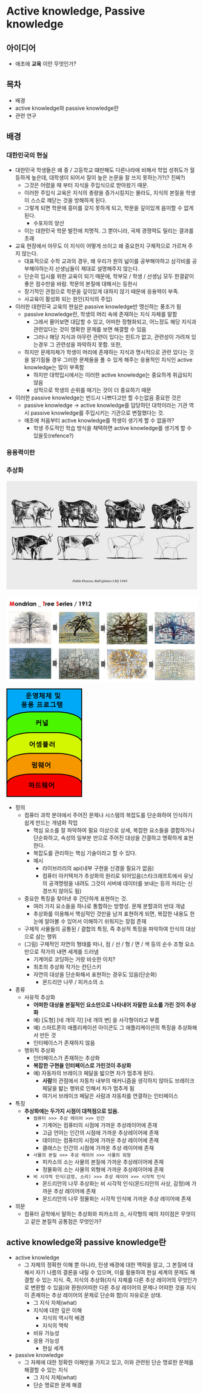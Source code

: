 # Active knowledge, Passive knowledge

## 아이디어

- 애초에 **교육** 이란 무엇인가?

## 목차

- 배경
- active knowledge와 passive knowledge란
- 관련 연구

## 배경

### 대한민국의 현실

- 대한민국 학생들은 왜 중 / 고등학교 떄만해도 다른나라에 비해서 학업 성취도가 월등하게 높은데, 대학생이 되어서 질이 높은 논문을 잘 쓰지 못하는가?(? 진짜?)
  - 그것은 어렸을 때 부터 지식을 주입식으로 받아왔기 때문.
  - 이러한 주입식 교육은 지식의 총량을 증가시킬지는 몰라도, 지식의 본질을 학생이 스스로 꺠닫는 것을 방해하게 된다.
  - 그렇게 되면 학문에 흥미를 갖지 못하게 되고, 학문을 깊이있게 음미할 수 없게 된다.
    - 수포자의 양산
  - 이는 대한민국 학문 발전에 치명적. 그 뿐아니라, 국제 경쟁력도 밀리는 결과를 초래
- 교육 현장에서 아무도 이 지식이 어떻게 쓰이고 왜 중요한지 구체적으로 가르쳐 주지 않는다.
  - 대표적으로 수학 교과의 경우, 왜 우리가 원의 넓이를 공부해야하고 삼각비를 공부해야하는지 선생님들이 제대로 설명해주지 않는다.
  - 단순히 입시를 위한 교육이 되기 때문에, 학부모 / 학생 / 선생님 모두 한결같이 좋은 점수만을 바람. 학문의 본질에 대해서는 등한시
  - 장기적인 관점으로 학문을 깊이있게 대하지 않기 때문에 응용력이 부족.
  - 사교육이 활성화 되는 원인(지식의 주입)
- 이러한 대한민국 교육의 현실은 passive knowledge만 맹신하는 풍조가 됨
  - passive knowledge란, 학생의 머리 속에 존재하는 지식 자체를 말함
    - 그래서 물어보면 대답할 수 있고, 어떠한 정형화되고, 어느정도 해당 지식과 관련있다는 것이 명확한 문제를 보면 해결할 수 있음
    - 그러나 해당 지식과 아무런 관련이 있다는 힌트가 없고, 관련성이 가려져 있는경우 그 관련성을 파악하지 못함. 또한,
  - 하지만 문제자체가 학생이 머리에 존재하는 지식과 명시적으로 관련 있다는 것을 알기힘들 경우 그러한 문제들을 풀 수 있게 해주는 응용적인 지식인 active knowledge는 많이 부족함
    - 하지만 대학입시에서는 이러한 active knowledge는 중요하게 취급되지 않음
    - 성적으로 학생의 순위를 매기는 것이 더 중요하기 때문
- 이러한 passive knowledge는 반드시 나쁘다고만 할 수는없음 중요한 것은
  - passive knowledge -> active knowledge를 담당하던 대학이라는 기관 역시 passive knowledge를 주입시키는 기관으로 변절했다는 것.
  - 애초에 처음부터 active knowledge를 학생이 생기게 할 수 없을까?
    - 학생 주도적인 학습 방식을 채택하면 active knowledge를 생기게 할 수 있을듯(refence?)

### 응용력이란

### 추상화

![](./images/picasso_cow.jpg)

![](./images/mondrian_tree_series.jpg)

![](./images/computer_abstraction.png)

- 정의
  - 컴퓨터 과학 분야에서 주어진 문제나 시스템의 복잡도를 단순화하여 인식하기 쉽게 만드는 개념화 작업
    - 핵심 요소를 잘 파악하여 필요 이상으로 상세, 복잡한 요소들을 결합하거나 단순화하고, 속성의 일부분 만으로 주어진 대상을 간결하고 명확하게 표현한다.
    - 복잡도를 관리하는 핵심 기술이라고 할 수 있다.
    - 예시
      - 라이브러리의 api(내부 구현을 신경쓸 필요가 없음)
      - 컴퓨터 아키텍처가 추상화의 원리로 되어있음(스타크래프트에서 유닛의 공격명령을 내려도 그것이 서버에 데이터를 보내는 등의 처리는 신경쓰지 않아도 됨)
  - 중요한 특징을 찾아낸 후 간단하게 표현하는 것.
    - 여러 가지 요소들을 하나로 통합하는 방향성. 문제 분할과의 반대 개념
    - 추상화를 이용해서 핵심적인 것만을 남겨 표현하게 되면, 복잡한 내용도 한 눈에 알아볼 수 있어서 이해하기 쉬워지는 장점 존재
  - 구체적 사물들의 공통된 / 결합의 특징, 즉 추상적 특징을 파악하여 인식의 대상으로 삼는 행위
  - (그림) 구체적인 자연의 형태를 떠나, 점 / 선 / 형 / 면 / 색 등의 순수 조형 요소만으로 작가의 내면 세계를 드러냄
    - 기계어로 코딩하는 거랑 비슷한 이치?
    - 최초의 추상화 작가는 칸딘스키
    - 자연의 대상을 단순화해서 표현하는 경우도 있음(단순화)
      - 몬드리안 나무 / 피카소의 소
- 종류
  - 사유적 추상화
    - **어떠한 대상을 본질적인 요소만으로 나타내어 자잘한 요소를 가린 것이 추상화**
    - 예) [도형] [네 개의 각] [네 개의 변] 을 사각형이라고 부름
    - 예) 스마트폰의 애플리케이션 아이콘도 그 애플리케이션의 특징을 추상화해서 만든 것
    - 인터페이스가 존재하지 않음
  - 행위적 추상화
    - 인터페이스가 존재하는 추상화
    - **복잡한 구현을 인터페이스로 가린것이 추상화**
    - 예) 자동차의 브레이크 페달을 밟으면 차가 멈추게 된다.
      - **사람**의 관점에서 자동차 내부의 매커니즘을 생각하지 않아도 브레이크 페달을 밟는 행위로 인해서 차가 멈추게 됨
      - 여기서 브레이크 페달은 사람과 자동차를 연결하는 인터페이스
- 특징
  - **추상화에는 두가지 시점이 대척점으로 있음.**
    - `컴퓨터 >>> 추상 레이어 >>> 인간`
      - 기계어는 컴퓨터의 시점에 가까운 추상레이어에 존재
      - 고급 언어는 인간의 시점에 가까운 추상레이어에 존재
      - 데이터는 컴퓨터의 시점에 가까운 추상 레이어에 존재
      - 클래스는 인간의 시점에 가까운 추상 레이어에 존재
    - `사물의 본질 >>> 추상 레이어 >>> 사물의 외형`
      - 피카소의 소는 사물의 본질에 가까운 추상레이어에 존재
      - 정물화의 소는 사물의 외형에 가까운 추상레이어에 존재
    - `비 시각적 인식(감정, 소리) >>> 추상 레이어 >>> 시각적 인식`
      - 몬드리안의 나무 추상화는 비 시각적 인식(몬드리안의 사상, 감정)에 가까운 추상 레이어에 존재
      - 몬드리안의 나무 정물화는 시각적 인식에 가까운 추상 레이어에 존재
- 의문
  - 컴퓨터 공학에서 말하는 추상화와 피카소의 소, 사각형의 예의 차이점은 무엇이고 같은 본질적 공통점은 무엇인가?


## active knowledge와 passive knowledge란

- active knowledge
  - 그 자체의 정확한 이해 뿐 아니라, 탄생 배경에 대한 맥락을 알고, 그 본질에 대해서 자기 나름의 결론을 내릴 수 있으며, 이를 활용하여 현실 세계의 문제도 해결할 수 있는 지식. 즉, 지식의 추상화(지식 자체를 다른 추상 레이어의 무엇인가로 변환할 수 있음)와 환원(어떠한 다른 추상 레이어의 문제나 어떠한 것을 지식이 존재하는 추상 레이어의 문제로 단순화 함)이 자유로운 상태.
    - 그 지식 자체(what)
    - 지식에 대한 깊은 이해
      - 지식의 역시적 배경
      - 지식의 맥락
    - 비유 가능성
    - 응용 가능성
      - 현실 세계
- passive knowledge
  - 그 자체에 대한 정확한 이해만을 가지고 있고, 이와 관련된 단순 명료한 문제를 해결할 수 있는 지식
    - 그 지식 자체(what)
    - 단순 명료한 문제 해결
